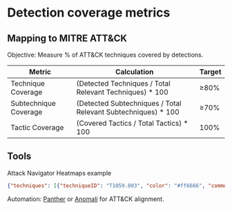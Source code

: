 # Detection coverage metrics

## Mapping to MITRE ATT&CK

Objective: Measure % of ATT&CK techniques covered by detections.

| Metric	                | Calculation	                                                   | Target |
|------------------------|----------------------------------------------------------------|--------|
| Technique Coverage	    | (Detected Techniques / Total Relevant Techniques) * 100	       | ≥80%   |
| Subtechnique Coverage	 | (Detected Subtechniques / Total Relevant Subtechniques) * 100	 | ≥70%   |
| Tactic Coverage	       | (Covered Tactics / Total Tactics) * 100	                       | 100%   |

## Tools

Attack Navigator Heatmaps example

```json
{"techniques": [{"techniqueID": "T1059.003", "color": "#ff6666", "comment": "Detected by Sigma rule #123"}]}
```

Automation: [Panther](https://panther.com/) or [Anomali](https://www.anomali.com/) for ATT&CK alignment.